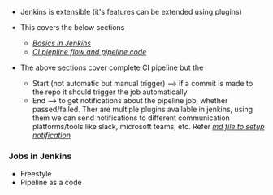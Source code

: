 * Jenkins is extensible (it's features can be extended using plugins)

* This covers the below sections
    - [_Basics in Jenkins_](Basics)
    - [_CI piepline flow and pipeline code_](CI-pipeline)

* The above sections cover complete CI pipeline but the 
    - Start (not automatic but manual trigger) --> if a commit is made to the repo it should trigger the job automatically
    - End --> to get notifications about the pipeline job, whether passed/failed. Ther are multiple plugins available in jenkins, using them we can send notifications to different communication platforms/tools like slack, microsoft teams, etc. Refer [_md file to setup notification_](CI-pipeline/pipeline-notification.md)

### Jobs in Jenkins
* Freestyle
* Pipeline as a code


